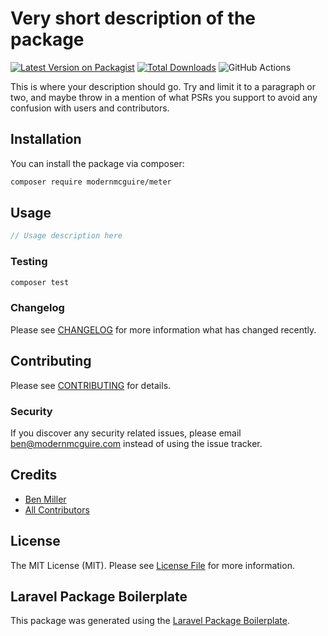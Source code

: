 # Very short description of the package

[![Latest Version on Packagist](https://img.shields.io/packagist/v/modernmcguire/meter.svg?style=flat-square)](https://packagist.org/packages/modernmcguire/meter)
[![Total Downloads](https://img.shields.io/packagist/dt/modernmcguire/meter.svg?style=flat-square)](https://packagist.org/packages/modernmcguire/meter)
![GitHub Actions](https://github.com/modernmcguire/meter/actions/workflows/main.yml/badge.svg)

This is where your description should go. Try and limit it to a paragraph or two, and maybe throw in a mention of what PSRs you support to avoid any confusion with users and contributors.

## Installation

You can install the package via composer:

```bash
composer require modernmcguire/meter
```

## Usage

```php
// Usage description here
```

### Testing

```bash
composer test
```

### Changelog

Please see [CHANGELOG](CHANGELOG.md) for more information what has changed recently.

## Contributing

Please see [CONTRIBUTING](CONTRIBUTING.md) for details.

### Security

If you discover any security related issues, please email ben@modernmcguire.com instead of using the issue tracker.

## Credits

-   [Ben Miller](https://github.com/modernmcguire)
-   [All Contributors](../../contributors)

## License

The MIT License (MIT). Please see [License File](LICENSE.md) for more information.

## Laravel Package Boilerplate

This package was generated using the [Laravel Package Boilerplate](https://laravelpackageboilerplate.com).

